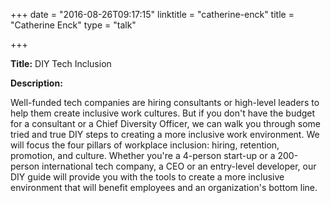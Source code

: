 +++
date = "2016-08-26T09:17:15"
linktitle = "catherine-enck"
title = "Catherine Enck"
type = "talk"

+++

<div class="span-15  ">
  <div class="span-15  last ">
  <p><strong>Title:</strong>
DIY Tech Inclusion
</p>

<p><strong>Description:</strong></p>

<p>
Well-funded tech companies are hiring consultants or high-level leaders to help them create inclusive work cultures.  But if you don't have the budget for a consultant or a Chief Diversity Officer, we can walk you through some tried and true DIY steps to creating a more inclusive work environment.  We will focus the four pillars of workplace inclusion: hiring, retention, promotion, and culture.  Whether you're a 4-person start-up or a 200-person international tech company, a CEO or an entry-level developer, our DIY guide will provide you with the tools to create a more inclusive environment that will benefit employees and an organization's bottom line.
</p>
<p>

  </div>
</div>

